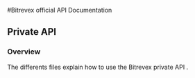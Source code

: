 #Bitrevex official API Documentation

## Private API

### Overview

The differents files explain how to use the Bitrevex private API .
 
